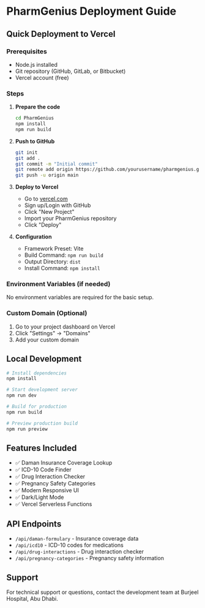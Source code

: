 # PharmGenius Deployment Guide

## Quick Deployment to Vercel

### Prerequisites
- Node.js installed
- Git repository (GitHub, GitLab, or Bitbucket)
- Vercel account (free)

### Steps

1. **Prepare the code**
   ```bash
   cd PharmGenius
   npm install
   npm run build
   ```

2. **Push to GitHub**
   ```bash
   git init
   git add .
   git commit -m "Initial commit"
   git remote add origin https://github.com/yourusername/pharmgenius.git
   git push -u origin main
   ```

3. **Deploy to Vercel**
   - Go to [vercel.com](https://vercel.com)
   - Sign up/Login with GitHub
   - Click "New Project"
   - Import your PharmGenius repository
   - Click "Deploy"

4. **Configuration**
   - Framework Preset: Vite
   - Build Command: `npm run build`
   - Output Directory: `dist`
   - Install Command: `npm install`

### Environment Variables (if needed)
No environment variables are required for the basic setup.

### Custom Domain (Optional)
1. Go to your project dashboard on Vercel
2. Click "Settings" → "Domains"
3. Add your custom domain

## Local Development

```bash
# Install dependencies
npm install

# Start development server
npm run dev

# Build for production
npm run build

# Preview production build
npm run preview
```

## Features Included

- ✅ Daman Insurance Coverage Lookup
- ✅ ICD-10 Code Finder
- ✅ Drug Interaction Checker
- ✅ Pregnancy Safety Categories
- ✅ Modern Responsive UI
- ✅ Dark/Light Mode
- ✅ Vercel Serverless Functions

## API Endpoints

- `/api/daman-formulary` - Insurance coverage data
- `/api/icd10` - ICD-10 codes for medications
- `/api/drug-interactions` - Drug interaction checker
- `/api/pregnancy-categories` - Pregnancy safety information

## Support

For technical support or questions, contact the development team at Burjeel Hospital, Abu Dhabi.